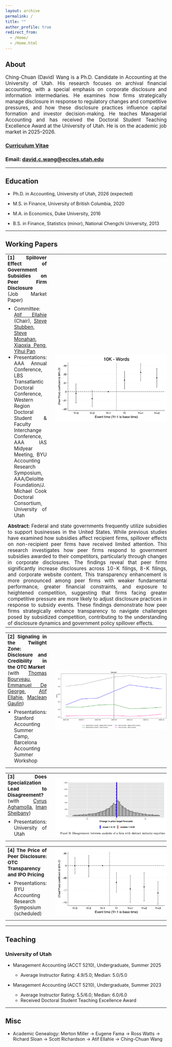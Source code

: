 ```yaml
---
layout: archive
permalink: /
title: ""
author_profile: true
redirect_from: 
  - /Home/
  - /Home.html
---
```


<style>
  /* Justify content on ARCHIVE layout pages (like your homepage) */
  .layout--archive .archive p,
  .layout--archive .archive li {
    text-align: justify;
  }

  /* If some content renders under .page__content, cover that too */
  .layout--archive .page__content p,
  .layout--archive .page__content li {
    text-align: justify;
  }

  /* Optional: unify base font size on the homepage content area */
  .layout--archive .archive,
  .layout--archive .page__content {
    font-size: 1.0rem;
  }

  /* Core sizes (your existing) */
  .paper-title   { font-size: 0.95rem; font-weight: bold; }
  .paper-meta    { font-size: 0.95rem; }
  .paper-abstract{ font-size: 0.95rem; text-align: justify; }

  /* Table & cell layout */
  table.paper { width: 100%; border-collapse: collapse; border-spacing: 0; margin: 0 0 1rem 0; }
  table.paper, table.paper tr, table.paper td, table.paper th { border: none !important; }
  .paper-text { vertical-align: top; padding-right: 20px; width: 75%; text-align: justify; }
  .paper-fig  { vertical-align: middle; width: 25%; text-align: center; }
  .paper-ul   { margin-top: 0.5rem; margin-bottom: 0.5rem; padding-left: 1.25rem; }

  /* Responsive fix: add the missing unit */
  @media (max-width: 640px) {
    .paper-text { width: 100%; padding-right: 2px; } /* was `2;` */
    .paper-fig  { display: none; }
  }

  .home-intro p, .home-intro li { text-align: justify !important; }
  .home-intro { font-size: 1rem; }
</style>


## About

<div class="paper-abstract">
  Ching-Chuan (David) Wang is a Ph.D. Candidate in Accounting at the University of Utah. His research focuses on archival financial accounting, with a special emphasis on corporate disclosure and information intermediaries. He examines how firms strategically manage disclosure in response to regulatory changes and competitive pressures, and how these disclosure practices influence capital formation and investor decision-making. He teaches Managerial Accounting and has received the Doctoral Student Teaching Excellence Award at the University of Utah. He is on the academic job market in 2025–2026.
</div>



### <a href="https://chingchuanwang.github.io/files/CV_CCWang.pdf" target="_blank">Curriculum Vitae</a>

### Email: [david.c.wang@eccles.utah.edu](mailto:david.c.wang@eccles.utah.edu)

---

## Education


- Ph.D. in Accounting, University of Utah, 2026 (expected)

- M.S. in Finance, University of British Columbia, 2020

- M.A. in Economics, Duke University, 2016

- B.S. in Finance, Statistics (minor), National Chengchi University, 2013


--- 

## Working Papers

<!-- Paper 1: with figure + abstract -->
<table class="paper">
  <!-- Row 1: Title + meta (left) and Figure (right) -->
  <tr>
    <td class="paper-text">
      <span class="paper-title">
  [1] Spillover Effect of Government Subsidies on Peer Firm Disclosure
</span> 
      <br>
<span class="paper-abstract">
  (Job Market Paper)
</span>
<br>
      <ul class="paper-meta paper-ul">
        <li>Committee: <a href="https://atifellahie.com" target="_blank">Atif Ellahie</a> (Chair), <a href="https://profiles.faculty.utah.edu/u0889916" target="_blank">Steve Stubben</a>, <a href="https://eccles.utah.edu/team/steve-monahan/" target="_blank">Steve Monahan</a>, <a href="https://sites.google.com/view/xiaoxia-peng/home" target="_blank">Xiaoxia Peng</a>, <a href="https://sites.google.com/site/yihuipan/Home" target="_blank">Yihui Pan</a></li>
        <li>Presentations: AAA Annual Conference, LBS Transatlantic Doctoral Conference, Western Region Doctoral Student & Faculty Interchange Conference, AAA IAS Midyear Meeting, BYU Accounting Research Symposium, AAA/Deloitte Foundation/J. Michael Cook Doctoral Consortium, University of Utah</li>
      </ul>
    </td>
    <td class="paper-fig">
      <img src="/images/DID_10K - Words.png" alt="Research image" style="display:block;margin:auto;max-width:350px;">
    </td>
  </tr>
  <!-- Row 2: Full-width abstract -->
  <tr>
    <td class="paper-abstract" colspan="2">
      <strong>Abstract:</strong> Federal and state governments frequently utilize subsidies to support businesses in the United States. While previous studies have examined how subsidies affect recipient firms, spillover effects on non-recipient peer firms have received limited attention. This research investigates how peer firms respond to government subsidies awarded to their competitors, particularly through changes in corporate disclosures. The findings reveal that peer firms significantly increase disclosures across 10-K filings, 8-K filings, and corporate website content. This transparency enhancement is more pronounced among peer firms with weaker fundamental performance, greater financial constraints, and exposure to heightened competition, suggesting that firms facing greater competitive pressure are more likely to adjust disclosure practices in response to subsidy events. These findings demonstrate how peer firms strategically enhance transparency to navigate challenges posed by subsidized competition, contributing to the understanding of disclosure dynamics and government policy spillover effects.
    </td>
  </tr>
</table>

<!-- Paper 2: same format (no abstract yet) -->
<table class="paper">
  <!-- Row 1: Title + meta (right cell kept empty for alignment) -->
  <tr>
    <td class="paper-text">
      <span class="paper-title"> [2] Signaling in the Twilight Zone: Disclosure and Credibility in the OTC Market</span><br>
      <span class="paper-meta">(with <a href="https://thomasbourveau.github.io/bio.html" target="_blank">Thomas Bourveau</a>, <a href="https://people.miami.edu/profile/2f772ad9b4baeea65b8e1e7103d438aa" target="_blank">Emmanuel De George</a>, <a href="https://atifellahie.com" target="_blank">Atif Ellahie</a>, <a href="https://mgaulin.com" target="_blank">Maclean Gaulin</a>)</span><br>
      <ul class="paper-meta paper-ul">
        <li>Presentations: Stanford Accounting Summer Camp, Barcelona Accounting Summer Workshop</li>
      </ul>
    </td>
    <td class="paper-fig">
      <img src="/images/trading_change_202109.png" alt="Research image" style="display:block;margin:auto;max-width:350px;">
    </td>
  </tr>
  <!-- Row 2 reserved for future abstract -->
  <!-- <tr><td class="paper-abstract" colspan="2"><strong>Abstract:</strong> ...</td></tr> -->
</table>

<!-- Paper 3: same format (no abstract yet) -->
<table class="paper">
  <tr>
    <td class="paper-text">
      <span class="paper-title">[3] Does Specialization Lead to Disagreement?</span><br>
      <span class="paper-meta">(with <a href="https://sites.google.com/site/cyrusaghamolla/home" target="_blank">Cyrus Aghamolla</a>, <a href="https://www.linkedin.com/in/iman-sheibany-63714874/" target="_blank">Iman Sheibany</a>)</span><br>
      <ul class="paper-meta paper-ul">
        <li>Presentations: University of Utah</li>
      </ul>
    </td>
    <td class="paper-fig">
      <img src="/images/disagreement_analyst.png" alt="Research image" style="display:block;margin:auto;max-width:350px;">
    </td>
  </tr>
  <!-- <tr><td class="paper-abstract" colspan="2"><strong>Abstract:</strong> ...</td></tr> -->
</table>
<table class="paper">
  <tr>
    <td class="paper-text">
      <span class="paper-title">[4] The Price of Peer Disclosure: OTC Transparency and IPO Pricing</span><br>
      <ul class="paper-meta paper-ul">
        <li>Presentations: BYU Accounting Research Symposium (scheduled)</li>
      </ul>
    </td>
    <td class="paper-fig">
      <img src="/images/DID_revision.png" alt="Research image" style="display:block;margin:auto;max-width:350px;">
    </td>
  </tr>
  <!-- <tr><td class="paper-abstract" colspan="2"><strong>Abstract:</strong> ...</td></tr> -->
</table>


--- 

## Teaching

### University of Utah
- Management Accounting (ACCT 5210), Undergraduate, Summer 2025  
  * Average Instructor Rating: 4.9/5.0; Median: 5.0/5.0  

- Management Accounting (ACCT 5210), Undergraduate, Summer 2023  
  * Average Instructor Rating: 5.5/6.0; Median: 6.0/6.0  
  * Received Doctoral Student Teaching Excellence Award

---
## Misc

- Academic Genealogy: Merton Miller &rarr; Eugene Fama &rarr; Ross Watts &rarr; Richard Sloan &rarr; Scott Richardson &rarr; Atif Ellahie &rarr; Ching-Chuan Wang

